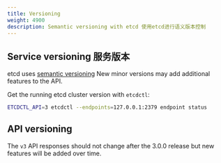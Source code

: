 ```yaml
---
title: Versioning
weight: 4900
description: Semantic versioning with etcd 使用etcd进行语义版本控制
---
```


## Service versioning 服务版本

etcd uses [semantic versioning](http://semver.org)
New minor versions may add additional features to the API.

Get the running etcd cluster version with `etcdctl`:

```sh
ETCDCTL_API=3 etcdctl --endpoints=127.0.0.1:2379 endpoint status
```

## API versioning

The `v3` API responses should not change after the 3.0.0 release but new features will be added over time.

